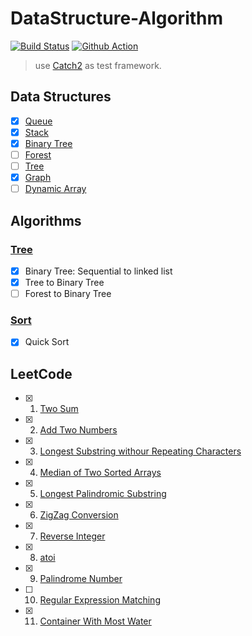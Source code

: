 # DataStructure-Algorithm

[![Build Status](https://travis-ci.com/Biobots/datastructure-algorithm.svg?branch=master)](https://travis-ci.com/Biobots/datastructure-algorithm) [![Github Action](https://github.com/Biobots/datastructure-algorithm/workflows/Build%20All/badge.svg)](https://github.com/Biobots/datastructure-algorithm/actions)

> use [Catch2](https://github.com/catchorg/Catch2 "Catch2") as test framework.

## Data Structures

- [x] [Queue](ds/queue.h)
- [x] [Stack](ds/stack.h)
- [x] [Binary Tree](ds/binarytree.h)
- [ ] [Forest](ds/binarytree.h)
- [ ] [Tree](ds/binarytree.h)
- [x] [Graph](ds/graph.h)
- [ ] [Dynamic Array](ds/dynamicarray.h)

## Algorithms

### [Tree](ds/binarytree.h)

- [x] Binary Tree: Sequential to linked list
- [x] Tree to Binary Tree
- [ ] Forest to Binary Tree

### [Sort](algo/sort.h)

- [x] Quick Sort

## LeetCode

- [x] 1. [Two Sum](leetcode/1.two-sum.cpp)
- [x] 2. [Add Two Numbers](leetcode/2.add-two-numbers.cpp)
- [x] 3. [Longest Substring withour Repeating Characters](leetcode/3.longest-substring-without-repeating-characters.cpp)
- [x] 4. [Median of Two Sorted Arrays](leetcode/4.median-of-two-sorted-arrays.cpp)
- [x] 5. [Longest Palindromic Substring](leetcode/5.longest-palindromic-substring.cpp)
- [x] 6. [ZigZag Conversion](leetcode/6.zigzag-conversion.cpp)
- [x] 7. [Reverse Integer](leetcode/7.reverse-integer.cpp)
- [x] 8. [atoi](leetcode/8.atoi.cpp)
- [x] 9. [Palindrome Number](leetcode/9.palindrome-number.cpp)
- [ ] 10. [Regular Expression Matching](leetcode/10.regular-expression-matching.cpp)
- [x] 11. [Container With Most Water](leetcode/11.container-with-most-water.cpp)
